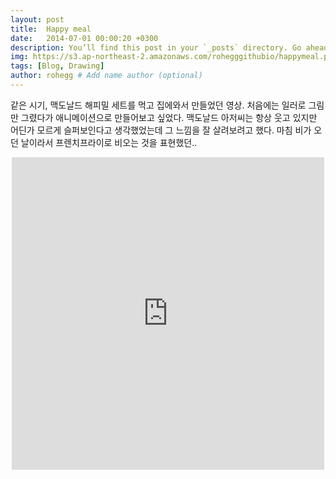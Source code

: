 ```yaml
---
layout: post
title:  Happy meal
date:   2014-07-01 00:00:20 +0300
description: You’ll find this post in your `_posts` directory. Go ahead and edit it and re-build the site to see your changes. # Add post description (optional)
img: https://s3.ap-northeast-2.amazonaws.com/rohegggithubio/happymeal.png # Add image post (optional)
tags: [Blog, Drawing]
author: rohegg # Add name author (optional)
---
```


같은 시기, 맥도날드 해피밀 세트를 먹고 집에와서 만들었던 영상. 처음에는 일러로 그림만 그렸다가 애니메이션으로 만들어보고 싶었다. 맥도날드 아저씨는 항상 웃고 있지만 어딘가 모르게 슬퍼보인다고 생각했었는데 그 느낌을 잘 살려보려고 했다. 마침 비가 오던 날이라서 프렌치프라이로 비오는 것을 표현했던..

<p align="center"><iframe width="500px" height="500px" src="https://www.youtube.com/embed/vOH5bhTbcBg?ecver=1" width="500px" height="500px" frameborder="0" gesture="media" ></iframe></p>
